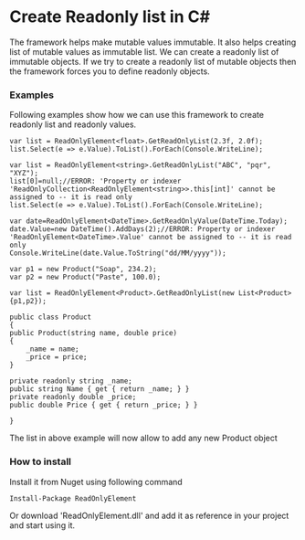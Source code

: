 # Create Readonly list in C#

The framework helps make mutable values immutable. It also helps creating list of mutable values as immutable list. We can create a readonly list of immutable objects.
If we try to create a readonly list of mutable objects then the framework forces you to define readonly objects.

### Examples

Following examples show how we can use this framework to create readonly list and readonly values.

```
var list = ReadOnlyElement<float>.GetReadOnlyList(2.3f, 2.0f);
list.Select(e => e.Value).ToList().ForEach(Console.WriteLine);
```

```
var list = ReadOnlyElement<string>.GetReadOnlyList("ABC", "pqr", "XYZ");
list[0]=null;//ERROR: 'Property or indexer 'ReadOnlyCollection<ReadOnlyElement<string>>.this[int]' cannot be assigned to -- it is read only
list.Select(e => e.Value).ToList().ForEach(Console.WriteLine);
```
```
var date=ReadOnlyElement<DateTime>.GetReadOnlyValue(DateTime.Today);
date.Value=new DateTime().AddDays(2);//ERROR: Property or indexer 'ReadOnlyElement<DateTime>.Value' cannot be assigned to -- it is read only
Console.WriteLine(date.Value.ToString("dd/MM/yyyy"));
```

```
var p1 = new Product("Soap", 234.2);
var p2 = new Product("Paste", 100.0);

var list = ReadOnlyElement<Product>.GetReadOnlyList(new List<Product>{p1,p2});

public class Product
{
public Product(string name, double price)
{
	_name = name;
	_price = price;
}

private readonly string _name;
public string Name { get { return _name; } }
private readonly double _price;
public double Price { get { return _price; } }

}
```

The list in above example will now allow to add any new Product object

### How to install

Install it from Nuget using following command
```
Install-Package ReadOnlyElement
```
Or download 'ReadOnlyElement.dll' and add it as reference in your project and start using it.
